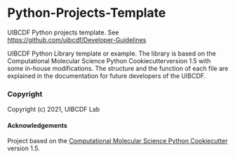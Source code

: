 # Python-Projects-Template
UIBCDF Python projects template. See https://github.com/uibcdf/Developer-Guidelines

UIBCDF Python Library template or example. The library is based on the Computational Molecular Science Python Cookiecutterversion 1.5 with some in-house modifications. The structure and the function of each file are explained in the documentation for future developers of the UIBCDF.

### Copyright

Copyright (c) 2021, UIBCDF Lab


#### Acknowledgements
 
Project based on the 
[Computational Molecular Science Python Cookiecutter](https://github.com/molssi/cookiecutter-cms) version 1.5.


